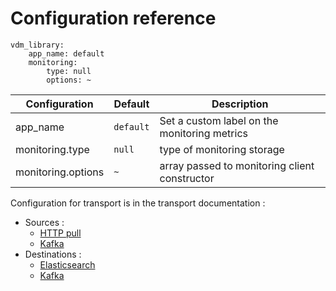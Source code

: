# Configuration reference

```
vdm_library:
    app_name: default
    monitoring:
        type: null
        options: ~
```


Configuration | Default | Description
--- | --- | ---
app_name | `default` | Set a custom label on the monitoring metrics
monitoring.type | `null` | type of monitoring storage
monitoring.options | `~` | array passed to monitoring client constructor

Configuration for transport is in the transport documentation :

* Sources :
    * [HTTP pull](./consume/http-pull.md)
    * [Kafka](./consume/kafka.md)
* Destinations :
    * [Elasticsearch](./produce/elasticsearch.md)
    * [Kafka](./produce/kafka.md)
    